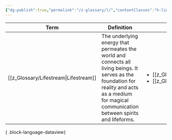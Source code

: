 ```yaml
---
{"dg-publish":true,"permalink":"/z-glossary/l/","contentClasses":"h-line hr-no-icon","tags":["GlossaryIndex/Letter"],"dgShowInlineTitle":true,"noteIcon":""}
---
```




| Term                                     | Definition                                                                                                                                                                                           | Topic                                                                                                 | Related                                                                                                                                                                                   |
| ---------------------------------------- | ---------------------------------------------------------------------------------------------------------------------------------------------------------------------------------------------------- | ----------------------------------------------------------------------------------------------------- | ----------------------------------------------------------------------------------------------------------------------------------------------------------------------------------------- |
| [[z_Glossary/Lifestream\|Lifestream]] | The underlying energy that permeates the world and connects all living beings. It serves as the foundation for reality and acts as a medium for magical communication between spirits and lifeforms. | <ul><li>[[z_Glossary/Index/Faith.md\\|Faith]]</li><li>[[z_Glossary/Index/Magic.md\\|Magic]]</li></ul> | <ul><li>[[z_Glossary/aether.md\\|aether]]</li><li>[[z_Glossary/Athtar.md\\|Athtar]]</li><li>[[z_Glossary/Index/Faith.md\\|Faith]]</li><li>[[z_Glossary/Index/Magic.md\\|Magic]]</li></ul> |

{ .block-language-dataview}
